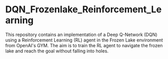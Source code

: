 # DQN_Frozenlake_Reinforcement_Learning
This repository contains an implementation of a Deep Q-Network (DQN) using a Reinforcement Learning (RL) agent in the Frozen Lake environment from OpenAI's GYM. The aim is to train the RL agent to navigate the frozen lake and reach the goal without falling into holes.

